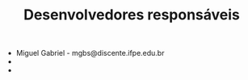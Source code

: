 <h1 align="center">Desenvolvedores responsáveis</h1>
<br>
<ul>
   <li>Miguel Gabriel - mgbs@discente.ifpe.edu.br</li>
   <li></li>
   <li></li>

</ul>

